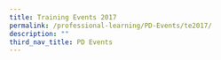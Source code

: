 ```yaml
---
title: Training Events 2017
permalink: /professional-learning/PD-Events/te2017/
description: ""
third_nav_title: PD Events
---
```

